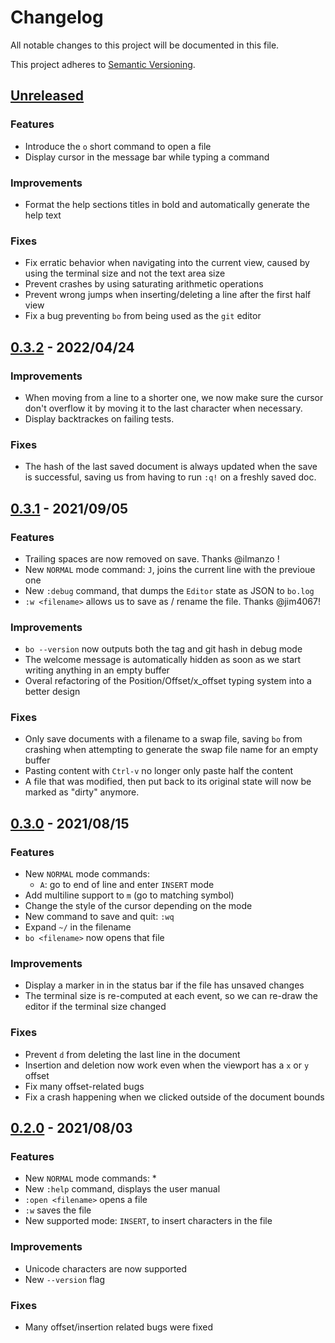 # Changelog

All notable changes to this project will be documented in this file.

This project adheres to [Semantic Versioning](https://semver.org).

## [Unreleased]

### Features
- Introduce the `o` short command to open a file
- Display cursor in the message bar while typing a command

### Improvements
- Format the help sections titles in bold and automatically generate the help text

### Fixes
- Fix erratic behavior when navigating into the current view, caused by using the terminal size and not the text area size
- Prevent crashes by using saturating arithmetic operations
- Prevent wrong jumps when inserting/deleting a line after the first half view
- Fix a bug preventing `bo` from being used as the `git` editor

## [0.3.2] - 2022/04/24

### Improvements
- When moving from a line to a shorter one, we now make sure the cursor don't overflow it by moving it to the last character when necessary.
- Display backtrackes on failing tests.

### Fixes
- The hash of the last saved document is always updated when the save is successful, saving us from having to run `:q!` on a freshly saved doc.

## [0.3.1] - 2021/09/05

### Features
- Trailing spaces are now removed on save. Thanks @ilmanzo !
- New `NORMAL` mode command: `J`, joins the current line with the previoue one
- New `:debug` command, that dumps the `Editor` state as JSON to `bo.log`
- `:w <filename>` allows us to save as / rename the file. Thanks @jim4067!

### Improvements
- `bo --version` now outputs both the tag and git hash in debug mode
- The welcome message is automatically hidden as soon as we start writing anything in an empty buffer
- Overal refactoring of the Position/Offset/x_offset typing system into a better design

### Fixes
- Only save documents with a filename to a swap file, saving `bo` from crashing when attempting to generate the swap file name for an empty buffer
- Pasting content with `Ctrl-v` no longer only paste half the content
- A file that was modified, then put back to its original state will now be marked as "dirty" anymore.

## [0.3.0] - 2021/08/15

### Features
- New `NORMAL` mode commands:
    * `A`: go to end of line and enter `INSERT` mode
- Add multiline support to `m` (go to matching symbol)
- Change the style of the cursor depending on the mode
- New command to save and quit: `:wq`
- Expand `~/` in the filename
- `bo <filename>` now opens that file

### Improvements
- Display a marker in in the status bar if the file has unsaved changes
- The terminal size is re-computed at each event, so we can re-draw the editor if the terminal size changed

### Fixes
- Prevent `d` from deleting the last line in the document
- Insertion and deletion now work even when the viewport has a `x` or `y` offset
- Fix many offset-related bugs
- Fix a crash happening when we clicked outside of the document bounds

## [0.2.0] - 2021/08/03

### Features
- New `NORMAL` mode commands:
  *
- New `:help` command, displays the user manual
- `:open <filename>` opens a file
- `:w` saves the file
- New supported mode: `INSERT`, to insert characters in the file

### Improvements
- Unicode characters are now supported
- New `--version` flag

### Fixes
- Many offset/insertion related bugs were fixed


[Unreleased]: https://github.com/brouberol/bo/compare/v0.3.2...HEAD
[0.3.2]: https://github.com/brouberol/bo/compare/v0.3.1...0.3.2
[0.3.1]: https://github.com/brouberol/bo/compare/v0.3.0...0.3.1
[0.3.0]: https://github.com/brouberol/bo/compare/v0.2.0...v0.3.0
[0.2.0]: https://github.com/brouberol/bo/compare/v0.1.0...v0.2.0
